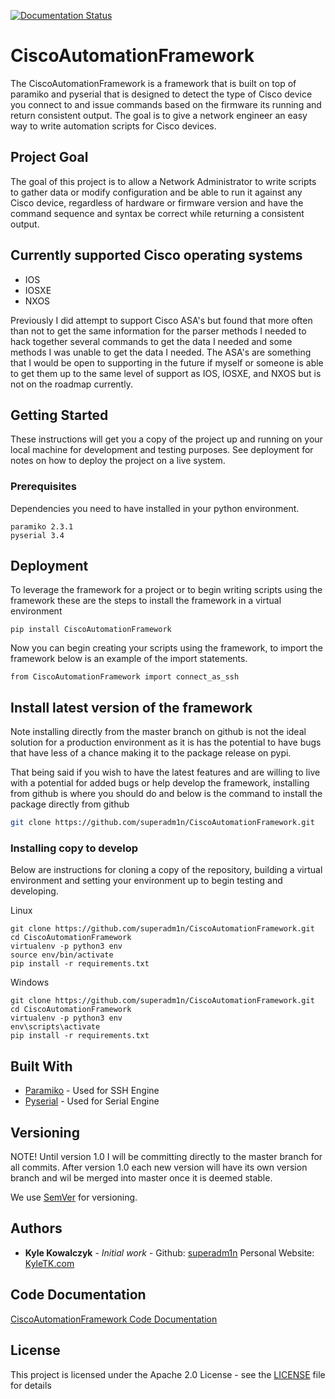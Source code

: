 [![Documentation Status](https://readthedocs.org/projects/ciscoautomationframework/badge/?version=latest)](https://ciscoautomationframework.readthedocs.io/en/latest/?badge=latest)

# CiscoAutomationFramework

The CiscoAutomationFramework is a framework that is built on top of paramiko and pyserial that is designed to detect the type of Cisco device you connect to and issue commands based on the firmware its running and return consistent output. The goal is to give a network engineer an easy way to write automation scripts for Cisco devices.

## Project Goal

The goal of this project is to allow a Network Administrator to write scripts to gather data or modify configuration and be able to  run it against any Cisco device, regardless of hardware or firmware version and have the command sequence and syntax be correct while returning a consistent output.

## Currently supported Cisco operating systems

- IOS
- IOSXE
- NXOS

Previously I did attempt to support Cisco ASA's but found that more often than not to get the same
information for the parser methods I needed to hack together several commands to get the data
I needed and some methods I was unable to get the data I needed. The ASA's are something that I
would be open to supporting in the future if myself or someone is able to get them up to the same
level of support as IOS, IOSXE, and NXOS but is not on the roadmap currently.

## Getting Started

These instructions will get you a copy of the project up and running on your local machine for development and testing purposes. See deployment for notes on how to deploy the project on a live system.

### Prerequisites

Dependencies you need to have installed in your python environment.

```
paramiko 2.3.1
pyserial 3.4
```



## Deployment

To leverage the framework for a project or to begin writing scripts using the framework these are the steps to install the framework in a virtual environment

```
pip install CiscoAutomationFramework
```

Now you can begin creating your scripts using the framework, to import the framework below is an example of the import statements.

```
from CiscoAutomationFramework import connect_as_ssh
```

## Install latest version of the framework
Note installing directly from the master branch on github is not the ideal solution for a production
environment as it is has the potential to have bugs that have less of a chance making it to the package
release on pypi.

That being said if you wish to have the latest features and are willing to live with a potential 
 for added bugs or help develop the framework, installing from github is where you should do and below
 is the command to install the package directly from github
```bash
git clone https://github.com/superadm1n/CiscoAutomationFramework.git
```

### Installing copy to develop

Below are instructions for cloning a copy of the repository, building a virtual environment and setting your environment up to begin testing and developing.

Linux
```
git clone https://github.com/superadm1n/CiscoAutomationFramework.git
cd CiscoAutomationFramework
virtualenv -p python3 env
source env/bin/activate
pip install -r requirements.txt
```

Windows

```
git clone https://github.com/superadm1n/CiscoAutomationFramework.git
cd CiscoAutomationFramework
virtualenv -p python3 env
env\scripts\activate
pip install -r requirements.txt
```

## Built With

* [Paramiko](http://www.paramiko.org/) - Used for SSH Engine
* [Pyserial](https://pythonhosted.org/pyserial/) - Used for Serial Engine


## Versioning

NOTE! Until version 1.0 I will be committing directly to the master branch for all commits. 
After version 1.0 each new version will have its own version branch and wil be merged into master
once it is deemed stable.

We use [SemVer](http://semver.org/) for versioning.

## Authors

* **Kyle Kowalczyk** - *Initial work* - Github: [superadm1n](https://github.com/superadm1n) Personal Website: [KyleTK.com](https://kyletk.com)

## Code Documentation
[CiscoAutomationFramework Code Documentation](https://ciscoautomationframework.readthedocs.io/en/latest/)

## License

This project is licensed under the Apache 2.0 License - see the [LICENSE](https://github.com/superadm1n/CiscoAutomationFramework/blob/master/LICENSE) file for details

